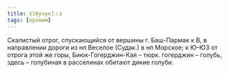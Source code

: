 ```yaml
---
title: ⦗[Кучук]⒯⦘
tags: [ороним]
---
```


Скалистый отрог, спускающийся от вершины г. Баш-Пармак к В, в направлении дороги
из нп Веселое (Судак.) в нп Морское; к Ю–ЮЗ от отрога этой же горы,
Биюк-Гогерджин-Кая – тюрк. гогерджин – голубь, здесь – голубиная в расселинах
обитают дикие голуби.
